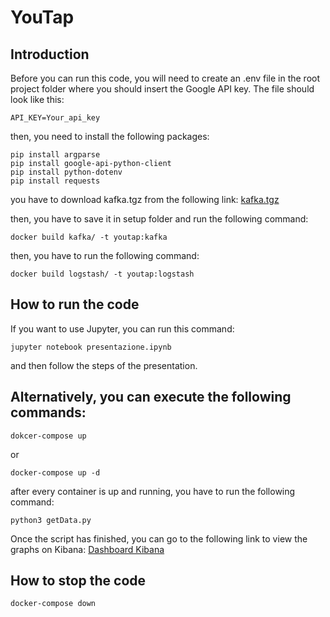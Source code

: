 # YouTap

## Introduction

Before you can run this code, you will need to create an .env file in the root project folder where you should insert the Google API key. The file should look like this:

```
API_KEY=Your_api_key
```

then, you need to install the following packages:

```
pip install argparse
pip install google-api-python-client
pip install python-dotenv
pip install requests

```

you have to download kafka.tgz from the following link: <a href="https://www.apache.org/dyn/closer.cgi?path=/kafka/3.4.0/kafka_2.13-3.4.0.tgz">kafka.tgz</a>

then, you have to save it in setup folder and run the following command:

```
docker build kafka/ -t youtap:kafka
```

then, you have to run the following command:

```
docker build logstash/ -t youtap:logstash
```

## How to run the code

If you want to use Jupyter, you can run this command:

```
jupyter notebook presentazione.ipynb
```

and then follow the steps of the presentation.

## Alternatively, you can execute the following commands:

```
dokcer-compose up
```

or

```
docker-compose up -d
```

after every container is up and running, you have to run the following command:

```
python3 getData.py
```

Once the script has finished, you can go to the following link to view the graphs on Kibana: <a href="http://localhost:5601/app/dashboards#/view/c2e910b0-0903-11ee-8d24-1b3026e98ad5?_g=(filters:!(),refreshInterval:(pause:!t,value:60000),time:(from:now-15m,to:now))"> Dashboard Kibana </a>

## How to stop the code

```
docker-compose down
```
